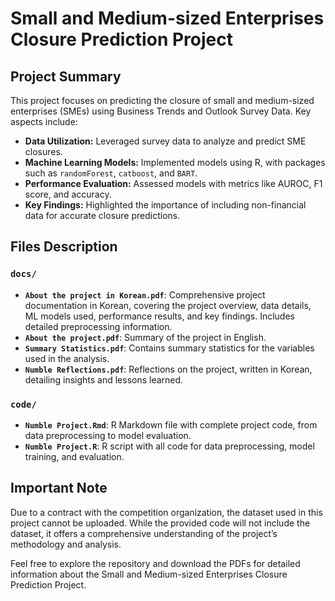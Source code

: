 # Small and Medium-sized Enterprises Closure Prediction Project

## Project Summary

This project focuses on predicting the closure of small and medium-sized enterprises (SMEs) using Business Trends and Outlook Survey Data. Key aspects include:

- **Data Utilization:** Leveraged survey data to analyze and predict SME closures.
- **Machine Learning Models:** Implemented models using R, with packages such as `randomForest`, `catboost`, and `BART`.
- **Performance Evaluation:** Assessed models with metrics like AUROC, F1 score, and accuracy.
- **Key Findings:** Highlighted the importance of including non-financial data for accurate closure predictions.

## Files Description

### `docs/`

- **`About the project in Korean.pdf`**: Comprehensive project documentation in Korean, covering the project overview, data details, ML models used, performance results, and key findings. Includes detailed preprocessing information.
- **`About the project.pdf`**: Summary of the project in English.
- **`Summary Statistics.pdf`**: Contains summary statistics for the variables used in the analysis.
- **`Numble Reflections.pdf`**: Reflections on the project, written in Korean, detailing insights and lessons learned.

### `code/`

- **`Numble Project.Rmd`**: R Markdown file with complete project code, from data preprocessing to model evaluation.
- **`Numble Project.R`**: R script with all code for data preprocessing, model training, and evaluation.

## Important Note

Due to a contract with the competition organization, the dataset used in this project cannot be uploaded. While the provided code will not include the dataset, it offers a comprehensive understanding of the project’s methodology and analysis.

Feel free to explore the repository and download the PDFs for detailed information about the Small and Medium-sized Enterprises Closure Prediction Project.